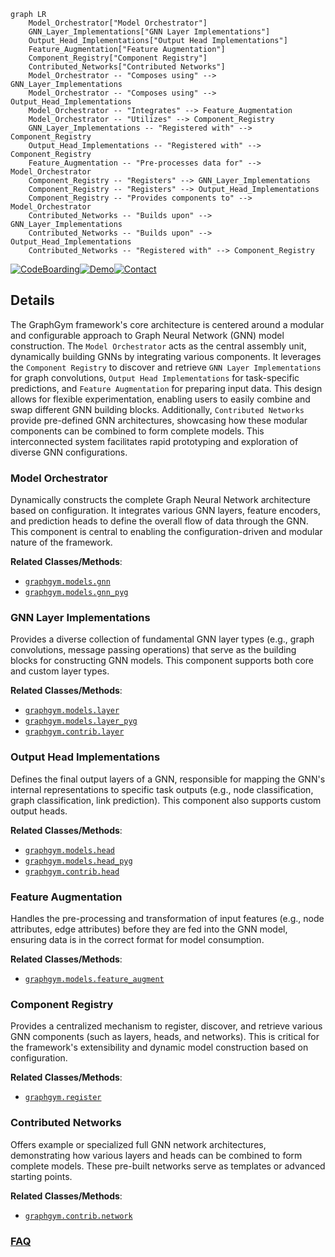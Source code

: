```mermaid
graph LR
    Model_Orchestrator["Model Orchestrator"]
    GNN_Layer_Implementations["GNN Layer Implementations"]
    Output_Head_Implementations["Output Head Implementations"]
    Feature_Augmentation["Feature Augmentation"]
    Component_Registry["Component Registry"]
    Contributed_Networks["Contributed Networks"]
    Model_Orchestrator -- "Composes using" --> GNN_Layer_Implementations
    Model_Orchestrator -- "Composes using" --> Output_Head_Implementations
    Model_Orchestrator -- "Integrates" --> Feature_Augmentation
    Model_Orchestrator -- "Utilizes" --> Component_Registry
    GNN_Layer_Implementations -- "Registered with" --> Component_Registry
    Output_Head_Implementations -- "Registered with" --> Component_Registry
    Feature_Augmentation -- "Pre-processes data for" --> Model_Orchestrator
    Component_Registry -- "Registers" --> GNN_Layer_Implementations
    Component_Registry -- "Registers" --> Output_Head_Implementations
    Component_Registry -- "Provides components to" --> Model_Orchestrator
    Contributed_Networks -- "Builds upon" --> GNN_Layer_Implementations
    Contributed_Networks -- "Builds upon" --> Output_Head_Implementations
    Contributed_Networks -- "Registered with" --> Component_Registry
```

[![CodeBoarding](https://img.shields.io/badge/Generated%20by-CodeBoarding-9cf?style=flat-square)](https://github.com/CodeBoarding/GeneratedOnBoardings)[![Demo](https://img.shields.io/badge/Try%20our-Demo-blue?style=flat-square)](https://www.codeboarding.org/demo)[![Contact](https://img.shields.io/badge/Contact%20us%20-%20contact@codeboarding.org-lightgrey?style=flat-square)](mailto:contact@codeboarding.org)

## Details

The GraphGym framework's core architecture is centered around a modular and configurable approach to Graph Neural Network (GNN) model construction. The `Model Orchestrator` acts as the central assembly unit, dynamically building GNNs by integrating various components. It leverages the `Component Registry` to discover and retrieve `GNN Layer Implementations` for graph convolutions, `Output Head Implementations` for task-specific predictions, and `Feature Augmentation` for preparing input data. This design allows for flexible experimentation, enabling users to easily combine and swap different GNN building blocks. Additionally, `Contributed Networks` provide pre-defined GNN architectures, showcasing how these modular components can be combined to form complete models. This interconnected system facilitates rapid prototyping and exploration of diverse GNN configurations.

### Model Orchestrator
Dynamically constructs the complete Graph Neural Network architecture based on configuration. It integrates various GNN layers, feature encoders, and prediction heads to define the overall flow of data through the GNN. This component is central to enabling the configuration-driven and modular nature of the framework.


**Related Classes/Methods**:

- <a href="https://github.com/snap-stanford/GraphGym/blob/master/graphgym/models/gnn.py" target="_blank" rel="noopener noreferrer">`graphgym.models.gnn`</a>
- <a href="https://github.com/snap-stanford/GraphGym/blob/master/graphgym/models/gnn_pyg.py" target="_blank" rel="noopener noreferrer">`graphgym.models.gnn_pyg`</a>


### GNN Layer Implementations
Provides a diverse collection of fundamental GNN layer types (e.g., graph convolutions, message passing operations) that serve as the building blocks for constructing GNN models. This component supports both core and custom layer types.


**Related Classes/Methods**:

- <a href="https://github.com/snap-stanford/GraphGym/blob/master/graphgym/models/layer.py" target="_blank" rel="noopener noreferrer">`graphgym.models.layer`</a>
- <a href="https://github.com/snap-stanford/GraphGym/blob/master/graphgym/models/layer_pyg.py" target="_blank" rel="noopener noreferrer">`graphgym.models.layer_pyg`</a>
- <a href="https://github.com/snap-stanford/GraphGym/blob/master/graphgym/contrib/layer" target="_blank" rel="noopener noreferrer">`graphgym.contrib.layer`</a>


### Output Head Implementations
Defines the final output layers of a GNN, responsible for mapping the GNN's internal representations to specific task outputs (e.g., node classification, graph classification, link prediction). This component also supports custom output heads.


**Related Classes/Methods**:

- <a href="https://github.com/snap-stanford/GraphGym/blob/master/graphgym/models/head.py" target="_blank" rel="noopener noreferrer">`graphgym.models.head`</a>
- <a href="https://github.com/snap-stanford/GraphGym/blob/master/graphgym/models/head_pyg.py" target="_blank" rel="noopener noreferrer">`graphgym.models.head_pyg`</a>
- <a href="https://github.com/snap-stanford/GraphGym/blob/master/graphgym/contrib/head" target="_blank" rel="noopener noreferrer">`graphgym.contrib.head`</a>


### Feature Augmentation
Handles the pre-processing and transformation of input features (e.g., node attributes, edge attributes) before they are fed into the GNN model, ensuring data is in the correct format for model consumption.


**Related Classes/Methods**:

- <a href="https://github.com/snap-stanford/GraphGym/blob/master/graphgym/models/feature_augment.py" target="_blank" rel="noopener noreferrer">`graphgym.models.feature_augment`</a>


### Component Registry
Provides a centralized mechanism to register, discover, and retrieve various GNN components (such as layers, heads, and networks). This is critical for the framework's extensibility and dynamic model construction based on configuration.


**Related Classes/Methods**:

- <a href="https://github.com/snap-stanford/GraphGym/blob/master/graphgym/register.py" target="_blank" rel="noopener noreferrer">`graphgym.register`</a>


### Contributed Networks
Offers example or specialized full GNN network architectures, demonstrating how various layers and heads can be combined to form complete models. These pre-built networks serve as templates or advanced starting points.


**Related Classes/Methods**:

- <a href="https://github.com/snap-stanford/GraphGym/blob/master/graphgym/contrib/network" target="_blank" rel="noopener noreferrer">`graphgym.contrib.network`</a>




### [FAQ](https://github.com/CodeBoarding/GeneratedOnBoardings/tree/main?tab=readme-ov-file#faq)